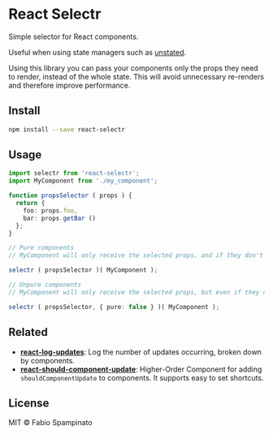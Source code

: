 # React Selectr

Simple selector for React components.

Useful when using state managers such as [unstated](https://github.com/jamiebuilds/unstated).

Using this library you can pass your components only the props they need to render, instead of the whole state. This will avoid unnecessary re-renders and therefore improve performance.

## Install

```sh
npm install --save react-selectr
```

## Usage

```ts
import selectr from 'react-selectr';
import MyComponent from './my_component';

function propsSelector ( props ) {
  return {
    foo: props.foo,
    bar: props.getBar ()
  };
}

// Pure components
// MyComponent will only receive the selected props, and if they don't change it won't be re-rendered

selectr ( propsSelector )( MyComponent );

// Unpure components
// MyComponent will only receive the selected props, but even if they don't change it will always re-render

selectr ( propsSelector, { pure: false } )( MyComponent );
```

## Related

- **[react-log-updates](https://github.com/fabiospampinato/react-log-updates)**: Log the number of updates occurring, broken down by components.
- **[react-should-component-update](https://github.com/fabiospampinato/react-should-component-update)**: Higher-Order Component for adding `shouldComponentUpdate` to components. It supports easy to set shortcuts.

## License

MIT © Fabio Spampinato
